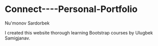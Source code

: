 # Connect----Personal-Portfolio
Nu'monov Sardorbek

I created this website thorough learning Bootstrap courses by Ulugbek Samigjanav.
